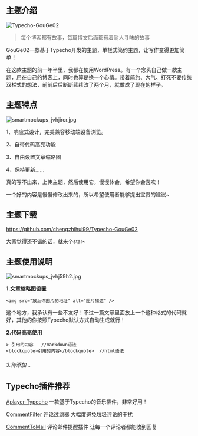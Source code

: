 ## 主题介绍

<img src="https://www.qqzmly.com/usr/uploads/2019/05/3576276188.jpg" alt="Typecho-GouGe02">

> 每个博客都有故事，每篇博文后面都有着耐人寻味的故事

GouGe02一款基于Typecho开发的主题，单栏式简约主题，让写作变得更加简单！

在这款主题的前一年半里，我都在使用WordPress。有一个念头自己做一款主题，用在自己的博客上，同时也算是换一个心情。带着简约、大气、打死不要传统双栏式的想法，前前后后断断续续改了两个月，就做成了现在的样子。

## 主题特点

![smartmockups_jvhjircr.jpg][1]

1、响应式设计，完美兼容移动端设备浏览。

2、自带代码高亮功能

3、自由设置文章缩略图

4、保持更新……

真的写不出来，上传主题，然后使用它，慢慢体会，希望你会喜欢！

一个好的内容是慢慢修改出来的，所以希望使用者能够提出宝贵的建议~

## 主题下载

<https://github.com/chengzhihui99/Typecho-GouGe02>

大家觉得还不错的话，就来个star~



## 主题使用说明

![smartmockups_jvhj59h2.jpg][2]

**1.文章缩略图设置**

```
<img src="放上你图片的地址" alt="图片描述" />
```

这个地方，我承认有一些不友好！不过一篇文章里面放上一个这种格式的代码就好，其他的你按照Typecho默认方式自动生成就行！

**2.代码高亮使用**

```
> 引用的内容   //markdown语法
<blockquote>引用的内容</blockquote>  //html语法
```

###### 3.待添加...

## Typecho插件推荐

[Aplayer-Typecho](https://github.com/MoePlayer/APlayer-Typecho) 一款基于Typecho的音乐插件，非常好用！

[CommentFilter](http://www.imhan.com/typecho/) 评论过滤器 大幅度避免垃圾评论的干扰

[CommentToMail](<https://github.com/chengzhihui99/Typecho-CommentToMail/tree/master>) 评论邮件提醒插件 让每一个评论者都能收到回复

[1]: https://www.qqzmly.com/usr/uploads/2019/05/3077985766.jpg
[2]: https://www.qqzmly.com/usr/uploads/2019/05/1805102060.jpg